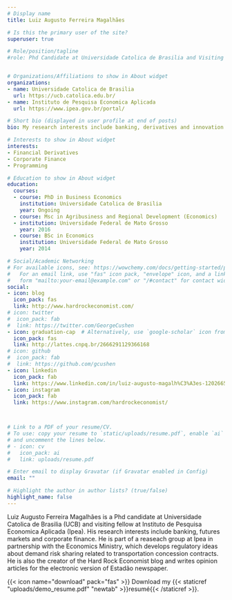 ```yaml
---
# Display name
title: Luiz Augusto Ferreira Magalhães

# Is this the primary user of the site?
superuser: true

# Role/position/tagline
#role: Phd Candidate at Universidade Catolica de Brasilia and Visiting Fellow at Instituto de Pesquisa Economica Aplicada


# Organizations/Affiliations to show in About widget
organizations:
- name: Universidade Catolica de Brasilia
  url: https://ucb.catolica.edu.br/
- name: Instituto de Pesquisa Economica Aplicada
  url: https://www.ipea.gov.br/portal/

# Short bio (displayed in user profile at end of posts)
bio: My research interests include banking, derivatives and innovation.

# Interests to show in About widget
interests:
- Financial Derivatives
- Corporate Finance
- Programming

# Education to show in About widget
education:
  courses:
  - course: PhD in Business Economics
    institution: Universidade Catolica de Brasilia
    year: Ongoing
  - course: Msc in Agribusiness and Regional Development (Economics)
  - institution: Universidade Federal de Mato Grosso
    year: 2016
  - course: BSc in Economics
    institution: Universidade Federal de Mato Grosso
    year: 2014

# Social/Academic Networking
# For available icons, see: https://wowchemy.com/docs/getting-started/page-builder/#icons
#   For an email link, use "fas" icon pack, "envelope" icon, and a link in the
#   form "mailto:your-email@example.com" or "/#contact" for contact widget.
social:
- icon: blog
  icon_pack: fas
  link: http://www.hardrockeconomist.com/
# icon: twitter
#  icon_pack: fab
#  link: https://twitter.com/GeorgeCushen
- icon: graduation-cap  # Alternatively, use `google-scholar` icon from `ai` icon pack
  icon_pack: fas
  link: http://lattes.cnpq.br/2666291129366168
# icon: github
#  icon_pack: fab
#  link: https://github.com/gcushen
- icon: linkedin
  icon_pack: fab
  link: https://www.linkedin.com/in/luiz-augusto-magalh%C3%A3es-12026657/
- icon: instagram
  icon_pack: fab
  link: https://www.instagram.com/hardrockeconomist/



# Link to a PDF of your resume/CV.
# To use: copy your resume to `static/uploads/resume.pdf`, enable `ai` icons in `params.toml`, 
# and uncomment the lines below.
# - icon: cv
#   icon_pack: ai
#   link: uploads/resume.pdf

# Enter email to display Gravatar (if Gravatar enabled in Config)
email: ""

# Highlight the author in author lists? (true/false)
highlight_name: false
---
```


Luiz Augusto Ferreira Magalhães is a Phd candidate at Universidade Catolica de Brasilia (UCB) and visiting fellow at Instituto de Pesquisa Economica Aplicada (Ipea). His research interests include banking, futures markets and corporate finance. He is part of a reaseach group at Ipea in partnership with the Economics Ministry, which develops regulatory ideas about demand risk sharing related to transportation concession contracts. He is also the creator of the Hard Rock Economist blog and writes opinion articles for the electronic version of Estadão newspaper.


{{< icon name="download" pack="fas" >}} Download my {{< staticref "uploads/demo_resume.pdf" "newtab" >}}resumé{{< /staticref >}}.
